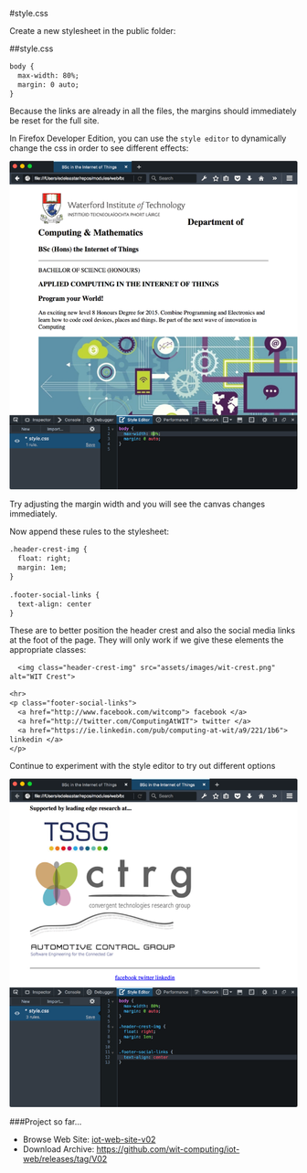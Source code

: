#style.css

Create a new stylesheet in the public folder:

##style.css

~~~
body {
  max-width: 80%;
  margin: 0 auto;
}
~~~

Because the links are already in all the files, the margins should immediately be reset for the full site.

In Firefox Developer Edition, you can use the `style editor` to dynamically change the css in order to see different effects:

![](img/05.png)

Try adjusting the margin width and you will see the canvas changes immediately.

Now append these rules to the stylesheet:

~~~
.header-crest-img {
  float: right;
  margin: 1em;
}

.footer-social-links {
  text-align: center
}
~~~

These are to better position the header crest and also the social media links at the foot of the page. They will only work if we give these elements the appropriate classes:

~~~
  <img class="header-crest-img" src="assets/images/wit-crest.png" alt="WIT Crest">
~~~

~~~
<hr>
<p class="footer-social-links">
  <a href="http://www.facebook.com/witcomp"> facebook </a>
  <a href="http://twitter.com/ComputingAtWIT"> twitter </a>
  <a href="https://ie.linkedin.com/pub/computing-at-wit/a9/221/1b6"> linkedin </a>
</p>
~~~

Continue to experiment with the style editor to try out different options

![](img/06.png)

###Project so far...

- Browse Web Site: [iot-web-site-v02](archives/iot-web-site-v02/public/index.html)
- Download Archive: <https://github.com/wit-computing/iot-web/releases/tag/V02>
